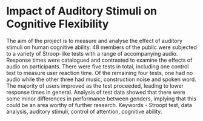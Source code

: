 # Impact of Auditory Stimuli on Cognitive Flexibility
 The aim of the project is to measure and analyse the effect of auditory stimuli on human cognitive ability. 48 members of the public were subjected to a variety of Stroop-like tests with a range of accompanying audio. Response times were catalogued and contrasted to examine the effects of audio on participants. There were five tests in total, including one control test to measure user reaction time. Of the remaining four tests, one had no audio while the other three had music, construction noise and spoken word. The majority of users improved as the test proceeded, leading to lower response times in general. Analysis of test data showed that there were some minor differences in performance between genders, implying that this could be an area worthy of further research. Keywords - Stroopt test, data analysis, auditory stimuli, control of attention, cognitive ability.
